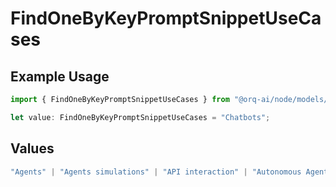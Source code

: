 # FindOneByKeyPromptSnippetUseCases

## Example Usage

```typescript
import { FindOneByKeyPromptSnippetUseCases } from "@orq-ai/node/models/operations";

let value: FindOneByKeyPromptSnippetUseCases = "Chatbots";
```

## Values

```typescript
"Agents" | "Agents simulations" | "API interaction" | "Autonomous Agents" | "Chatbots" | "Classification" | "Code understanding" | "Code writing" | "Documents QA" | "Conversation" | "Extraction" | "Multi-modal" | "Self-checking" | "SQL" | "Summarization" | "Tagging"
```